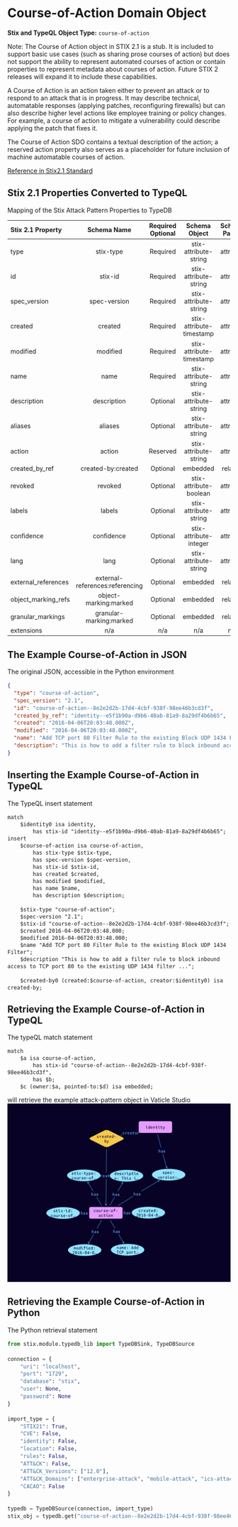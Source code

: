 # Course-of-Action Domain Object

**Stix and TypeQL Object Type:**  `course-of-action`

Note: The Course of Action object in STIX 2.1 is a stub. It is included to support basic use cases (such as sharing prose courses of action) but does not support the ability to represent automated courses of action or contain properties to represent metadata about courses of action. Future STIX 2 releases will expand it to include these capabilities.

 

A Course of Action is an action taken either to prevent an attack or to respond to an attack that is in progress. It may describe technical, automatable responses (applying patches, reconfiguring firewalls) but can also describe higher level actions like employee training or policy changes. For example, a course of action to mitigate a vulnerability could describe applying the patch that fixes it.

The Course of Action SDO contains a textual description of the action; a reserved action property also serves as a placeholder for future inclusion of machine automatable courses of action.

[Reference in Stix2.1 Standard](https://docs.oasis-open.org/cti/stix/v2.1/os/stix-v2.1-os.html#_a925mpw39txn)
## Stix 2.1 Properties Converted to TypeQL
Mapping of the Stix Attack Pattern Properties to TypeDB

|  Stix 2.1 Property    |           Schema Name             | Required  Optional  |      Schema Object        | Schema Parent  |
|:--------------------|:--------------------------------:|:------------------:|:------------------------:|:-------------:|
|  type                 |            stix-type              |      Required       |  stix-attribute-string    |   attribute    |
|  id                   |             stix-id               |      Required       |  stix-attribute-string    |   attribute    |
|  spec_version         |           spec-version            |      Required       |  stix-attribute-string    |   attribute    |
|  created              |             created               |      Required       | stix-attribute-timestamp  |   attribute    |
|  modified             |             modified              |      Required       | stix-attribute-timestamp  |   attribute    |
|  name                 |               name                |      Required       |  stix-attribute-string    |   attribute    |
|  description          |           description             |      Optional       |  stix-attribute-string    |   attribute    |
|  aliases              | aliases              |      Optional       |  stix-attribute-string    |   attribute    |
| action |action |Reserved |  stix-attribute-string    |   attribute    |
|  created_by_ref       |        created-by:created         |      Optional       |   embedded     |relation |
|  revoked              |             revoked               |      Optional       |  stix-attribute-boolean   |   attribute    |
|  labels               |              labels               |      Optional       |  stix-attribute-string    |   attribute    |
|  confidence           |            confidence             |      Optional       |  stix-attribute-integer   |   attribute    |
|  lang                 |               lang                |      Optional       |  stix-attribute-string    |   attribute    |
|  external_references  | external-references:referencing   |      Optional       |   embedded     |relation |
|  object_marking_refs  |      object-marking:marked        |      Optional       |   embedded     |relation |
|  granular_markings    |     granular-marking:marked       |      Optional       |   embedded     |relation |
|  extensions           |               n/a                 |        n/a          |           n/a             |      n/a       |

## The Example Course-of-Action in JSON
The original JSON, accessible in the Python environment
```json
{  
  "type": "course-of-action",  
  "spec_version": "2.1",  
  "id": "course-of-action--8e2e2d2b-17d4-4cbf-938f-98ee46b3cd3f",  
  "created_by_ref": "identity--e5f1b90a-d9b6-40ab-81a9-8a29df4b6b65",  
  "created": "2016-04-06T20:03:48.000Z",  
  "modified": "2016-04-06T20:03:48.000Z",  
  "name": "Add TCP port 80 Filter Rule to the existing Block UDP 1434 Filter",  
  "description": "This is how to add a filter rule to block inbound access to TCP port 80 to the existing UDP 1434 filter ..."
}
```


## Inserting the Example Course-of-Action in TypeQL
The TypeQL insert statement
```typeql
match  
    $identity0 isa identity, 
        has stix-id "identity--e5f1b90a-d9b6-40ab-81a9-8a29df4b6b65";
insert 
    $course-of-action isa course-of-action,
        has stix-type $stix-type,
        has spec-version $spec-version,
        has stix-id $stix-id,
        has created $created,
        has modified $modified,
        has name $name,
        has description $description;
    
    $stix-type "course-of-action";
    $spec-version "2.1";
    $stix-id "course-of-action--8e2e2d2b-17d4-4cbf-938f-98ee46b3cd3f";
    $created 2016-04-06T20:03:48.000;
    $modified 2016-04-06T20:03:48.000;
    $name "Add TCP port 80 Filter Rule to the existing Block UDP 1434 Filter";
    $description "This is how to add a filter rule to block inbound access to TCP port 80 to the existing UDP 1434 filter ...";
        
    $created-by0 (created:$course-of-action, creator:$identity0) isa created-by;
```

## Retrieving the Example Course-of-Action in TypeQL
The typeQL match statement

```typeql
match
    $a isa course-of-action,
        has stix-id "course-of-action--8e2e2d2b-17d4-4cbf-938f-98ee46b3cd3f",
        has $b;
    $c (owner:$a, pointed-to:$d) isa embedded;
```


will retrieve the example attack-pattern object in Vaticle Studio
![Course-of-Action Example](./img/course-of-action.png)

## Retrieving the Example Course-of-Action  in Python
The Python retrieval statement

```python
from stix.module.typedb_lib import TypeDBSink, TypeDBSource

connection = {
    "uri": "localhost",
    "port": "1729",
    "database": "stix",
    "user": None,
    "password": None
}

import_type = {
    "STIX21": True,
    "CVE": False,
    "identity": False,
    "location": False,
    "rules": False,
    "ATT&CK": False,
    "ATT&CK_Versions": ["12.0"],
    "ATT&CK_Domains": ["enterprise-attack", "mobile-attack", "ics-attack"],
    "CACAO": False
}

typedb = TypeDBSource(connection, import_type)
stix_obj = typedb.get("course-of-action--8e2e2d2b-17d4-4cbf-938f-98ee46b3cd3f")
```


